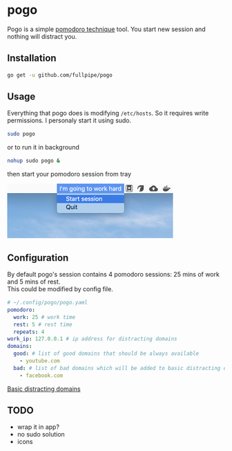 # pogo

Pogo is a simple [pomodoro
technique](https://en.wikipedia.org/wiki/Pomodoro_Technique) tool.
You start new session and nothing will distract you.

## Installation

```bash
go get -u github.com/fullpipe/pogo
```

## Usage

Everything that pogo does is modifying `/etc/hosts`. So it requires write
permissions. I persоnaly start it using sudo.

```bash
sudo pogo
```

or to run it in background

```bash
nohup sudo pogo &
```

then start your pomodoro session from tray

![systray example](tray.png "systray example")

## Configuration

By default pogo's session contains 4 pomodoro sessions: 25 mins of work and 5
mins of rest.  
This could be modified by config file.

```yaml
# ~/.config/pogo/pogo.yaml
pomodoro:
  work: 25 # work time
  rest: 5 # rest time
  repeats: 4
work_ip: 127.0.0.1 # ip address for distracting domains
domains:
  good: # list of good domains that should be always available
    - youtube.com
  bad: # list of bad domains which will be added to basic distracting domains
    - facebook.com
```

[Basic distracting
domains](https://github.com/fullpipe/pogo/blob/master/config.go#L103)

## TODO

- wrap it in app?
- no sudo solution
- icons
